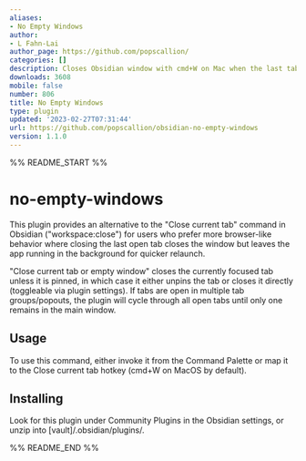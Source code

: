 ```yaml
---
aliases:
- No Empty Windows
author:
- L Fahn-Lai
author_page: https://github.com/popscallion/
categories: []
description: Closes Obsidian window with cmd+W on Mac when the last tab is closed.
downloads: 3608
mobile: false
number: 806
title: No Empty Windows
type: plugin
updated: '2023-02-27T07:31:44'
url: https://github.com/popscallion/obsidian-no-empty-windows
version: 1.1.0
---
```


%% README_START %%

# no-empty-windows

This plugin provides an alternative to the "Close current tab" command in Obsidian ("workspace:close") for users who prefer more browser-like behavior where closing the last open tab closes the window but leaves the app running in the background for quicker relaunch.

"Close current tab or empty window" closes the currently focused tab unless it is pinned, in which case it either unpins the tab or closes it directly (toggleable via plugin settings). If tabs are open in multiple tab groups/popouts, the plugin will cycle through all open tabs until only one remains in the main window.

## Usage

To use this command, either invoke it from the Command Palette or map it to the Close current tab hotkey (cmd+W on MacOS by default).

## Installing

Look for this plugin under Community Plugins in the Obsidian settings, or unzip into [vault]/.obsidian/plugins/.


%% README_END %%
